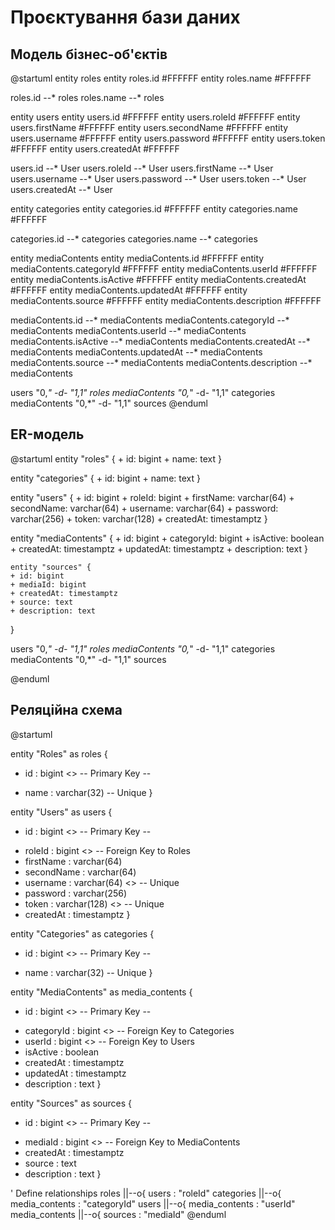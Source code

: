 # Проєктування бази даних

## Модель бізнес-об'єктів

@startuml
entity roles
entity roles.id #FFFFFF
entity roles.name #FFFFFF

roles.id --* roles 
roles.name --* roles 

entity users
entity users.id #FFFFFF 
entity users.roleId #FFFFFF
entity users.firstName #FFFFFF
entity users.secondName #FFFFFF
entity users.username #FFFFFF
entity users.password #FFFFFF
entity users.token #FFFFFF
entity users.createdAt #FFFFFF

users.id --* User 
users.roleId --* User 
users.firstName --* User 
users.username --* User
users.password --* User
users.token --* User
users.createdAt --* User

entity categories
entity categories.id #FFFFFF
entity categories.name #FFFFFF

categories.id --* categories
categories.name --* categories

entity mediaContents
entity mediaContents.id #FFFFFF
entity mediaContents.categoryId #FFFFFF
entity mediaContents.userId #FFFFFF
entity mediaContents.isActive #FFFFFF
entity mediaContents.createdAt #FFFFFF
entity mediaContents.updatedAt #FFFFFF
entity mediaContents.source #FFFFFF
entity mediaContents.description #FFFFFF

mediaContents.id --* mediaContents
mediaContents.categoryId --* mediaContents
mediaContents.userId --* mediaContents
mediaContents.isActive --* mediaContents
mediaContents.createdAt --* mediaContents
mediaContents.updatedAt --* mediaContents
mediaContents.source --* mediaContents
mediaContents.description --* mediaContents

users "0,*" -d- "1,1" roles
mediaContents "0,*" -d- "1,1" categories
mediaContents "0,*" -d- "1,1" sources
@enduml

## ER-модель

@startuml
entity "roles" {
    + id: bigint 
    + name: text
  }
 
entity "categories" {
    + id: bigint
    + name: text
  }
  
entity "users" {
    + id: bigint
    + roleId: bigint
    + firstName: varchar(64)
    + secondName: varchar(64)
    + username: varchar(64)
    + password: varchar(256)
    + token: varchar(128)
    + createdAt: timestamptz
  }

entity "mediaContents" {
    + id: bigint
    + categoryId: bigint
    + isActive: boolean  
    + createdAt: timestamptz
    + updatedAt: timestamptz 
    + description: text 
  }
  
    entity "sources" {
    + id: bigint
    + mediaId: bigint
    + createdAt: timestamptz
    + source: text
    + description: text
  }
  
users "0,*" -d- "1,1" roles
mediaContents "0,*" -d- "1,1" categories
mediaContents "0,*" -d- "1,1" sources

@enduml

## Реляційна схема

@startuml

entity "Roles" as roles {
  + id : bigint <<PK>>   -- Primary Key
  --
  * name : varchar(32)   -- Unique
}

entity "Users" as users {
  + id : bigint <<PK>>   -- Primary Key
  --
  * roleId : bigint <<FK>>   -- Foreign Key to Roles
  * firstName : varchar(64)
  * secondName : varchar(64)
  * username : varchar(64) <<AK>>  -- Unique
  * password : varchar(256)
  * token : varchar(128) <<AK>>  -- Unique
  * createdAt : timestamptz
}

entity "Categories" as categories {
  + id : bigint <<PK>>   -- Primary Key
  --
  * name : varchar(32)   -- Unique
}

entity "MediaContents" as media_contents {
  + id : bigint <<PK>>   -- Primary Key
  --
  * categoryId : bigint <<FK>>   -- Foreign Key to Categories
  * userId : bigint <<FK>>       -- Foreign Key to Users
  * isActive : boolean
  * createdAt : timestamptz
  * updatedAt : timestamptz
  * description : text
}

entity "Sources" as sources {
  + id : bigint <<PK>>   -- Primary Key
  --
  * mediaId : bigint <<FK>>   -- Foreign Key to MediaContents
  * createdAt : timestamptz
  * source : text
  * description : text
}

' Define relationships
roles ||--o{ users : "roleId"
categories ||--o{ media_contents : "categoryId"
users ||--o{ media_contents : "userId"
media_contents ||--o{ sources : "mediaId"
@enduml
